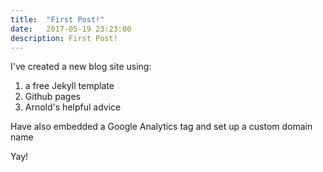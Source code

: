 ```yaml
---
title:  "First Post!"
date:   2017-05-19 23:23:00
description: First Post!
---
```


I've created a new blog site using:
1. a free Jekyll template
2. Github pages
3. Arnold's helpful advice

Have also embedded a Google Analytics tag and set up a custom domain name


Yay!
